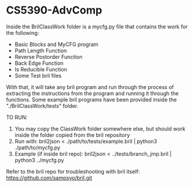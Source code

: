 # CS5390-AdvComp

Inside the BrilClassWork folder is a mycfg.py file that contains the work for the following:
- Basic Blocks and MyCFG program
- Path Length Function
- Reverse Postorder Function
- Back Edge Function
- Is Reducible Function
- Some Test bril files

With that, it will take any bril program and run through the process of extracting the instructions from the program and running it through the functions. Some example bril programs have been provided inside the "./BrilClassWork/tests" folder.

TO RUN:
1. You may copy the ClassWork folder somewhere else, but should work inside the folder copied from the bril repository
2. Run with: bril2json < ./path/to/tests/example.bril | python3 ./path/to/mycfg.py
3. Example (if inside bril repo): bril2json < ../tests/branch_jmp.bril | python3 ../mycfg.py

Refer to the bril repo for troubleshooting with bril itself: https://github.com/sampsyo/bril.git
